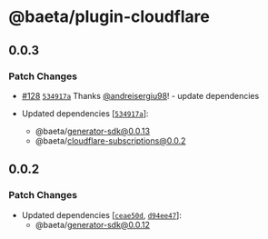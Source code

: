 # @baeta/plugin-cloudflare

## 0.0.3

### Patch Changes

- [#128](https://github.com/andreisergiu98/baeta/pull/128) [`534917a`](https://github.com/andreisergiu98/baeta/commit/534917a18e7ed5d788a90a0335a5370d6af8f4a4) Thanks [@andreisergiu98](https://github.com/andreisergiu98)! - update dependencies

- Updated dependencies [[`534917a`](https://github.com/andreisergiu98/baeta/commit/534917a18e7ed5d788a90a0335a5370d6af8f4a4)]:
  - @baeta/generator-sdk@0.0.13
  - @baeta/cloudflare-subscriptions@0.0.2

## 0.0.2

### Patch Changes

- Updated dependencies [[`ceae50d`](https://github.com/andreisergiu98/baeta/commit/ceae50d88e4e59b22c603637620f4fc6b28b2454), [`d94ee47`](https://github.com/andreisergiu98/baeta/commit/d94ee47bc485c541ff011290c4ac6ef0c145c83f)]:
  - @baeta/generator-sdk@0.0.12
